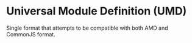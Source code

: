 # Universal Module Definition (UMD) 
Single format that attempts to be compatible with both AMD and CommonJS format.


